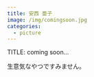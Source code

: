 ```yaml
---
title: 安西 亜子
image: /img/comingsoon.jpg
categories:
  - picture
---
```

TITLE: coming soon...

生意気なやつですみません。
